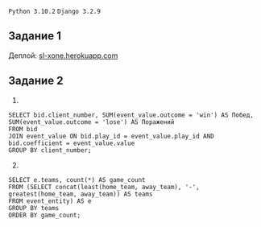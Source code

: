 ```Python 3.10.2``` ```Django 3.2.9```
## Задание 1
Деплой: [sl-xone.herokuapp.com](https://sl-xone.herokuapp.com/)

## Задание 2
1.
```
SELECT bid.client_number, SUM(event_value.outcome = 'win') AS Побед, SUM(event_value.outcome = 'lose') AS Поражений 
FROM bid
JOIN event_value ON bid.play_id = event_value.play_id AND bid.coefficient = event_value.value
GROUP BY client_number;
```

2.
```
SELECT e.teams, count(*) AS game_count
FROM (SELECT concat(least(home_team, away_team), '-', greatest(home_team, away_team)) AS teams
FROM event_entity) AS e
GROUP BY teams
ORDER BY game_count;
```